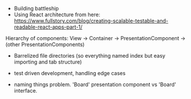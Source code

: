- Building battleship
- Using React architecture from here: https://www.fullstory.com/blog/creating-scalable-testable-and-readable-react-apps-part-1/

Hierarchy of components: View -> Container -> PresentationComponent -> (other PresentationComponents)

- Barrelized file directories (so everything named index but easy importing and tab structure)

- test driven development, handling edge cases

- naming things problem. 'Board' presentation component vs 'Board' interface.

